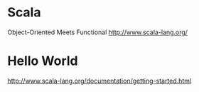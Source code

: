 # Scala
Object-Oriented Meets Functional
http://www.scala-lang.org/

# Hello World
http://www.scala-lang.org/documentation/getting-started.html
